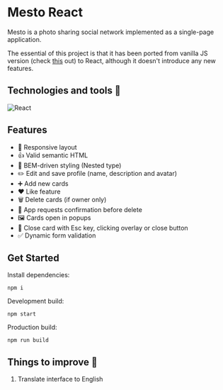 # Mesto React

Mesto is a photo sharing social network implemented as a single-page application. 

The essential of this project is that it has been ported from vanilla JS version (check [this](https://github.com/theAshbringer/mesto) out) to React, although it doesn't introduce any new features.


## Technologies and tools :hammer:
![React](https://img.shields.io/badge/React-20232A?style=for-the-badge&logo=react&logoColor=61DAFB)


## Features 

- 🤝 Responsive layout
- :thumbsup: Valid semantic HTML
- :file_folder: BEM-driven styling (Nested type)
- :pencil2: Edit and save profile (name, description and avatar)
- :heavy_plus_sign: Add new cards
- :hearts: Like feature
- 🗑️ Delete cards (if owner only)
- :speech_balloon: App requests confirmation before delete
- 🖼️ Cards open in popups
- 🚪 Close card with Esc key, clicking overlay or close button
- :white_check_mark: Dynamic form validation


## Get Started

Install dependencies:
```
npm i
```

Development build:
```
npm start
```

Production build:
```
npm run build
```
<!-- 
## Demo
<a href="https://theashbringer.github.io/mesto/" target="_blank">GH Pages</a> -->


## Things to improve :pencil:

1. Translate interface to English
